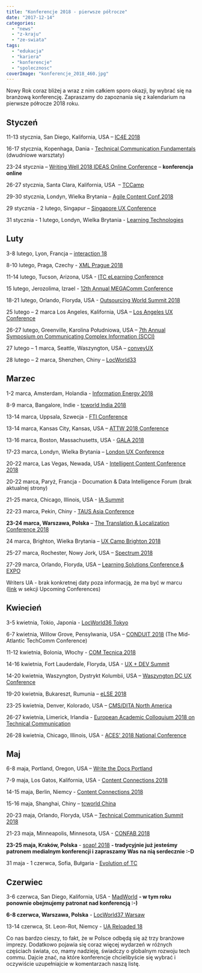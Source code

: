 ```yaml
---
title: "Konferencje 2018 - pierwsze półrocze"
date: "2017-12-14"
categories: 
  - "news"
  - "z-kraju"
  - "ze-swiata"
tags: 
  - "edukacja"
  - "kariera"
  - "konferencje"
  - "spolecznosc"
coverImage: "konferencje_2018_460.jpg"
---
```


Nowy Rok coraz bliżej a wraz z nim całkiem sporo okazji, by wybrać się na branżową konferencję. Zapraszamy do zapoznania się z kalendarium na pierwsze półrocze 2018 roku.

## Styczeń

11-13 stycznia, San Diego, Kalifornia, USA – [IC4E 2018](http://www.ic4e.net/)

16-17 stycznia, Kopenhaga, Dania - [Technical Communication Fundamentals](http://write2users.com/technical-communication-fundamentals/) (dwudniowe warsztaty)

23-24 stycznia – [Writing Well 2018 IDEAS Online Conference](https://ideas.infomanagementcenter.com/) – **konferencja online**

26-27 stycznia, Santa Clara, Kalifornia, USA  – [TCCamp](http://www.tccamp.org/ "TCCamp")

29-30 stycznia, Londyn, Wielka Brytania – [Agile Content Conf 2018](https://2018.agilecontentconf.com/)

29 stycznia - 2 lutego, Singapur – [Singapore UX Conference](https://www.nngroup.com/training/singapore/)

31 stycznia - 1 lutego, Londyn, Wielka Brytania - [Learning Technologies](http://www.learningtechnologies.co.uk/welcome)

## Luty

3-8 lutego, Lyon, Francja – [interaction 18](http://interaction18.ixda.org/)

8-10 lutego, Praga, Czechy - [XML Prague 2018](http://www.xmlprague.cz/)

11-14 lutego, Tucson, Arizona, USA - [ITC eLearning Conference](http://www.itcnetwork.org/aws/ITCN/pt/sp/elearning_home_page)

15 lutego, Jerozolima, Izrael - [12th Annual MEGAComm Conference](http://megacomm.org/)

18-21 lutego, Orlando, Floryda, USA - [Outsourcing World Summit 2018](http://www.iaop.org/summit)

25 lutego – 2 marca Los Angeles, Kalifornia, USA – [Los Angeles UX Conference](https://www.nngroup.com/training/los-angeles/)

26-27 lutego, Greenville, Karolina Południowa, USA – [7th Annual Symposium on Communicating Complex Information (SCCI)](http://workshop.design4complexity.com/SCCI-home.php)

27 lutego – 1 marca, Seattle, Waszyngton, USA – [conveyUX](http://conveyux.com/)

28 lutego – 2 marca, Shenzhen, Chiny – [LocWorld33](https://locworld.com/events/locworld33-shenzhen-2017/)

## Marzec

1-2 marca, Amsterdam, Holandia - [Information Energy 2018](http://www.informationenergy.org/)

8-9 marca, Bangalore, Indie - [tcworld India 2018](http://tcworld-india.com/)

13-14 marca, Uppsala, Szwecja - [FTI Conference](http://www.teknikinformatoren.se/fti-konferens-2018/)

13-14 marca, Kansas City, Kansas, USA – [ATTW 2018 Conference](http://attw.org/conference)

13-16 marca, Boston, Massachusetts, USA - [GALA 2018](https://www.gala-global.org/conference/gala-2018-boston)

17-23 marca, Londyn, Wielka Brytania – [London UX Conference](https://www.nngroup.com/training/london/)

20-22 marca, Las Vegas, Newada, USA - [Intelligent Content Conference 2018](http://www.intelligentcontentconference.com/)

20-22 marca, Paryż, Francja - Documation & Data Intelligence Forum (brak aktualnej strony)

21-25 marca, Chicago, Illinois, USA - [IA Summit](http://www.iasummit.org/)

22-23 marca, Pekin, Chiny - [TAUS Asia Conference](https://www.taus.net/events/conferences/44-taus-asia-conference)

**23-24 marca, Warszawa, Polska** – [The Translation & Localization Conference 2018](https://sites.grenadine.co/sites/tlc/en/tlc-2018)

24 marca, Brighton, Wielka Brytania – [UX Camp Brighton 2018](https://www.uxcampbrighton.org/)

25-27 marca, Rochester, Nowy Jork, USA – [Spectrum 2018](http://stc-rochester.org/spectrum/)

27-29 marca, Orlando, Floryda, USA – [Learning Solutions Conference & EXPO](https://www.elearningguild.com/lscon/content/5200/learning-solutions-2018-conference--expo--home/)

Writers UA - brak konkretnej daty poza informacją, że ma być w marcu ([link](http://www.welinske.com/writersua-conferences/) w sekcji Upcoming Conferences)

## Kwiecień

3-5 kwietnia, Tokio, Japonia - [LocWorld36 Tokyo](https://locworld.com/events/locworld36-tokyo-2018/)

6-7 kwietnia, Willow Grove, Pensylwania, USA – [CONDUIT 2018](http://www.stcpmc.org/conferences/conduit-2018/) (The Mid-Atlantic TechComm Conference)

11-12 kwietnia, Bolonia, Włochy - [COM Tecnica 2018](http://comtecnica.it/)

14-16 kwietnia, Fort Lauderdale, Floryda, USA - [UX + DEV Summit](https://uxdsummit.com/) 

14-20 kwietnia, Waszyngton, Dystrykt Kolumbii, USA – [Waszyngton DC UX Conference](https://www.nngroup.com/training/washington-dc/)

19-20 kwietnia, Bukareszt, Rumunia – [eLSE 2018](http://elseconference.eu/)

23-25 kwietnia, Denver, Kolorado, USA – [CMS/DITA North America](https://cm-strategies.com/ "CM Strategies/DITA")

26-27 kwietnia, Limerick, Irlandia - [European Academic Colloquium 2018 on Technical Communication](https://www.teccom-frame.eu/index.php?id=152)

26-28 kwietnia, Chicago, Illinois, USA - [ACES' 2018 National Conference](https://aceseditors.org/conference/2018)

## Maj

6-8 maja, Portland, Oregon, USA – [Write the Docs Portland](http://www.writethedocs.org/conf/portland/2018/)

7-9 maja, Los Gatos, Kalifornia, USA - [Content Connections 2018](https://www.istc.org.uk/event/content-connections-2018/)

14-15 maja, Berlin, Niemcy - [Content Connections 2018](https://www.istc.org.uk/event/content-connections-2018-2/)

15-16 maja, Shanghai, Chiny – [tcworld China](http://tcworld-china.cn/)

20-23 maja, Orlando, Floryda, USA – [Technical Communication Summit 2018](https://summit.stc.org/)

21-23 maja, Minneapolis, Minnesota, USA - [CONFAB 2018](http://confabevents.com/)

**23-25 maja, Kraków, Polska** - [soap! 2018](http://soapconf.com/) **\- tradycyjnie już jesteśmy patronem medialnym konferencji i zapraszamy Was na nią serdecznie :-D**

31 maja - 1 czerwca, Sofia, Bułgaria - [Evolution of TC](http://evolution-of-tc.com/)

## Czerwiec

3-6 czerwca, San Diego, Kalifornia, USA - [MadWorld](https://www.madcapsoftware.com/conference/madworld-2018/) **\- w tym roku ponownie obejmujemy patronat nad konferencją :-)**

**6-8 czerwca, Warszawa, Polska** - [LocWorld37 Warsaw](https://locworld.com/)

13-14 czerwca, St. Leon-Rot, Niemcy - [UA Reloaded 18](http://ua-reloaded.de/)

Co nas bardzo cieszy, to fakt, że w Polsce odbędą się aż trzy branżowe imprezy. Dodatkowo pojawia się coraz więcej wydarzeń w różnych częściach świata, co, mamy nadzieję, świadczy o globalnym rozwoju tech commu. Dajcie znać, na które konferencje chcielibyście się wybrać i oczywiście uzupełniajcie w komentarzach naszą listę.

